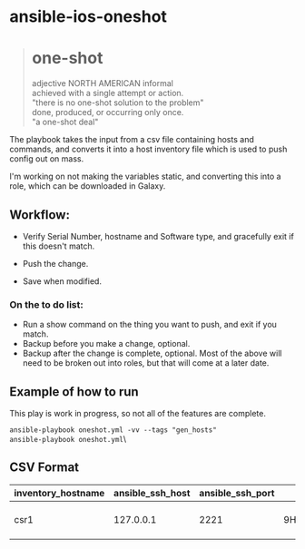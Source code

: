 # ansible-ios-oneshot

> # **one-shot**
> adjective NORTH AMERICAN informal\
> achieved with a single attempt or action.\
> "there is no one-shot solution to the problem"\
> done, produced, or occurring only once.\
> "a one-shot deal"

The playbook takes the input from a csv file containing hosts and commands, and converts it into a host inventory file which is used to push config out on mass. 

I'm working on not making the variables static, and converting this into a role, which can be downloaded in Galaxy.

## Workflow:
 - Verify Serial Number, hostname and Software type, and gracefully exit if this doesn't match.

 - Push the change.
 - Save when modified.

### On the to do list:
 - Run a show command on the thing you want to push, and exit if you match.
 - Backup before you make a change, optional.
 - Backup after the change is complete, optional.
Most of the above will need to be broken out into roles, but that will come at a later date.

## Example of how to run
This play is work in progress, so not all of the features are complete.

`ansible-playbook oneshot.yml -vv --tags "gen_hosts"`\
`ansible-playbook oneshot.yml`\

## CSV Format
inventory_hostname| ansible_ssh_host | ansible_ssh_port | serno | type | parent | line1 | line2
----- | ----------| -------| --------| -----| --------------------------| -------------------| ----------------
csr1|127.0.0.1|2221|9HGPHTOFJIH|IOS|interface GigabitEthernet1|description Hello World|ip address dhcp


